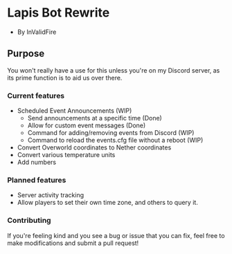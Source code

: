 # Lapis Bot Rewrite
* By InValidFire

## Purpose
You won't really have a use for this unless you're on my Discord server, as its prime function is to aid us over there.

### Current features
* Scheduled Event Announcements (WIP)
  * Send announcements at a specific time (Done)
  * Allow for custom event messages (Done)
  * Command for adding/removing events from Discord (WIP)
  * Command to reload the events.cfg file without a reboot (WIP)
* Convert Overworld coordinates to Nether coordinates
* Convert various temperature units
* Add numbers

### Planned features
* Server activity tracking
* Allow players to set their own time zone, and others to query it.

### Contributing
If you're feeling kind and you see a bug or issue that you can fix, feel free to make modifications and submit a pull request!
